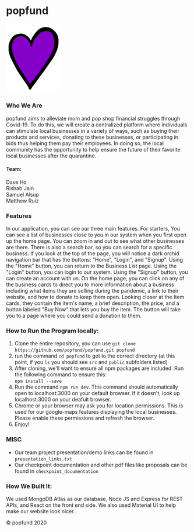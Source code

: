 # popfund

<img src="./popfund/src/client/components/purpMark.png" alt="drawing" width="150"/>

### Who We Are
popfund aims to alleviate mom and pop shop financial struggles through Covid-19. To do this, we will create a centralized platform where individuals can stimulate local businesses in a variety of ways, such as buying their products and services, donating to these businesses, or participating in bids thus helping them pay their employees. In doing so, the local community has the opportunity to help ensure the future of their favorite local businesses after the quarantine.

#### Team:
Dave Ho  
Rishab Jain  
Samuel Alsup  
Matthew Ruiz  

### Features
In our application, you can see our three main features. For starters, You can see a list of businesses close to you in our system when you first open up the home page. You can zoom in and out to see what other businesses are there. There is also a search bar, so you can search for a specific business. If you look at the top of the page, you will notice a dark orchid navigation bar that has the buttons: "Home", "Login", and "Signup". Using the "Home" button, you can return to the Business List page. Using the "Login" button, you can login to our system. Using the "Signup" button, you can create an account with us. On the home page, you can click on any of the business cards to direct you to more information about a business including what items they are selling during the pandemic, a link to their website, and how to donate to keep them open. Looking closer at the Item cards, they contain the item's name, a brief description, the price, and a button labeled "Buy Now" that lets you buy the item. The button will take you to a page where you could send a donation to them. 

### How to Run the Program locally:
1) Clone the entire repository, you can use `git clone https://github.com/popfund/popfund.git popfund`
2) run the command `cd popfund` to get to the correct directory (at this point, if you `ls` you should see `src` and `public` subfolders listed)
3) After cloning, we'll want to ensure all npm packages are included. Run the following command to ensure this:  
`npm install --save`  
4) Run the command `npm run dev`. This command should automatically open to localhost:3000 on your default browser. If it doesn't, look up localhost:3000 on your deafult browser.
5) Chrome or your browser may ask you for location permissions. This is used for our google-maps features displaying the local businesses. Please enable these permissions and refresh the browser.
6) Enjoy!

### MISC
* Our team project presentation/demo links can be found in `presentation_links.txt`
* Our checkpoint documentation and other pdf files like proposals can be found in `checkpoint_documentation`

### How We Built It:
We used MongoDB Atlas as our database, Node JS and Express for REST APIs, and React on the front end side. We also used Material UI to help make our website look nicer.

&copy; popfund 2020
